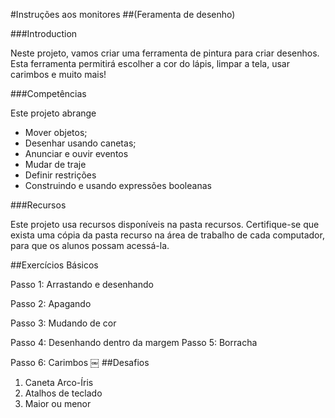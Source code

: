 #Instruções aos monitores
##(Feramenta de desenho)###IntroductionNeste projeto, vamos criar uma ferramenta de pintura para criar desenhos. Esta ferramenta permitirá escolher a cor do lápis, limpar a tela, usar carimbos e muito mais!###CompetênciasEste projeto abrange* Mover objetos;* Desenhar usando canetas;* Anunciar e ouvir eventos* Mudar de traje* Definir restrições* Construindo e usando expressões booleanas ###RecursosEste projeto usa recursos disponíveis na pasta recursos. Certifique-se que exista uma cópia da pasta recurso na área de trabalho de cada computador, para que os alunos possam acessá-la.##Exercícios BásicosPasso 1: Arrastando e desenhandoPasso 2: ApagandoPasso 3: Mudando de corPasso 4: Desenhando dentro da margem 
Passo 5: BorrachaPasso 6: Carimbos￼
##Desafios1. Caneta Arco-Íris2. Atalhos de teclado 
3. Maior ou menor